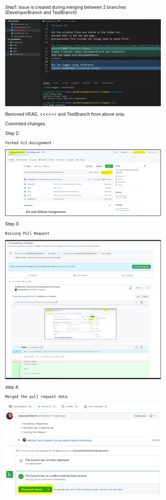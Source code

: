 Step1: Issue is created during merging between 2 branches (DeveloperBranch and TestBranch)

![](/./Screenshots/issueCreated.png)

Removed HEAD, <<<<<< and TestBranch from above snip.

Commited changes. 

Step 2: 
```
Forked Git-Assignment
```
![](/./Screenshots/2022-10-15-09-05-48.png)

Step 3:
```
Raising Pull Request
```
![](../Screenshots/2022-10-15-09-42-05.png/)

step 4:
```
Merged the pull request data.
```
![](../Screenshots/2022-10-15-09-40-47.png/)

